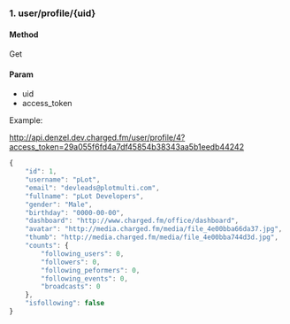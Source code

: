 
### **1. user/profile/{uid}**

#### **Method**

Get

#### **Param**

- uid
- access_token

Example:

http://api.denzel.dev.charged.fm/user/profile/4?access_token=29a055f6fd4a7df45854b38343aa5b1eedb44242

```javascript
{
    "id": 1,
    "username": "pLot",
    "email": "devleads@plotmulti.com",
    "fullname": "pLot Developers",
    "gender": "Male",
    "birthday": "0000-00-00",
    "dashboard": "http://www.charged.fm/office/dashboard",
    "avatar": "http://media.charged.fm/media/file_4e00bba66da37.jpg",
    "thumb": "http://media.charged.fm/media/file_4e00bba744d3d.jpg",
    "counts": {
        "following_users": 0,
        "followers": 0,
        "following_peformers": 0,
        "following_events": 0,
        "broadcasts": 0
    },
    "isfollowing": false
}
```
